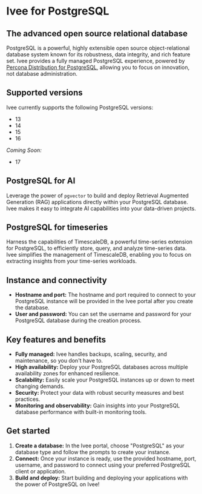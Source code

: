 # Ivee for PostgreSQL

## The advanced open source relational database

PostgreSQL is a powerful, highly extensible open source object-relational database system known for its robustness, 
data integrity, and rich feature set. Ivee provides a fully managed PostgreSQL experience, 
powered by [Percona Distribution for PostgreSQL](https://www.percona.com/postgresql/software/postgresql-distribution), 
allowing you to focus on innovation, not database administration.

## Supported versions

Ivee currently supports the following PostgreSQL versions:

* 13
* 14
* 15
* 16

*Coming Soon:*

* 17

## PostgreSQL for AI

Leverage the power of `pgvector` to build and deploy Retrieval Augmented Generation (RAG) applications 
directly within your PostgreSQL database. Ivee makes it easy to integrate AI capabilities into your data-driven projects.

## PostgreSQL for timeseries

Harness the capabilities of TimescaleDB, a powerful time-series extension for PostgreSQL, 
to efficiently store, query, and analyze time-series data. Ivee simplifies the management of 
TimescaleDB, enabling you to focus on extracting insights from your time-series workloads.

## Instance and connectivity

* **Hostname and port:** The hostname and port required to connect to your PostgreSQL instance will be provided in the Ivee portal after you create the database.
* **User and password:** You can set the username and password for your PostgreSQL database during the creation process.

## Key features and benefits

* **Fully managed:** Ivee handles backups, scaling, security, and maintenance, so you don't have to.
* **High availability:** Deploy your PostgreSQL databases across multiple availability zones for enhanced resilience.
* **Scalability:** Easily scale your PostgreSQL instances up or down to meet changing demands.
* **Security:** Protect your data with robust security measures and best practices.
* **Monitoring and observability:** Gain insights into your PostgreSQL database performance with built-in monitoring tools.

## Get started

1. **Create a database:** In the Ivee portal, choose "PostgreSQL" as your database type and follow the prompts to create your instance.
2. **Connect:** Once your instance is ready, use the provided hostname, port, username, and password to connect using your preferred PostgreSQL client or application.
3. **Build and deploy:** Start building and deploying your applications with the power of PostgreSQL on Ivee!
